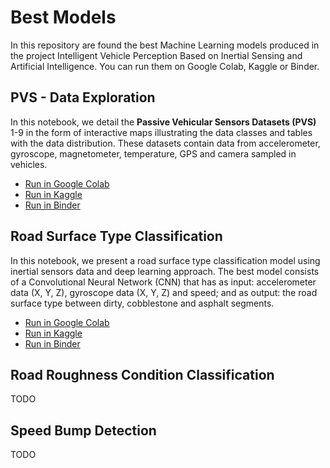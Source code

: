 # Best Models 

In this repository are found the best Machine Learning models produced in the project Intelligent Vehicle Perception Based on Inertial Sensing and Artificial Intelligence. You can run them on Google Colab, Kaggle or Binder.

## PVS - Data Exploration

In this notebook, we detail the **Passive Vehicular Sensors Datasets (PVS)** 1-9 in the form of interactive maps illustrating the data classes and tables with the data distribution. These datasets contain data from accelerometer, gyroscope, magnetometer, temperature, GPS and camera sampled in vehicles.

- [Run in Google Colab](https://colab.research.google.com/github/Intelligent-Vehicle-Perception/Best-Models/blob/master/PVS%20-%20Data%20Exploration.ipynb)
- [Run in Kaggle](https://www.kaggle.com/jefmenegazzo/pvs-data-exploration)
- [Run in Binder](https://mybinder.org/v2/gh/Intelligent-Vehicle-Perception/Best-Models/HEAD)

## Road Surface Type Classification

In this notebook, we present a road surface type classification model using inertial sensors data and deep learning approach. The best model consists of a Convolutional Neural Network (CNN) that has as input: accelerometer data (X, Y, Z), gyroscope data (X, Y, Z) and speed; and as output: the road surface type between dirty, cobblestone and asphalt segments.

- [Run in Google Colab](https://colab.research.google.com/github/Intelligent-Vehicle-Perception/Best-Models/blob/master/Road%20Surface%20Type%20Classification.ipynb)
- [Run in Kaggle](https://www.kaggle.com/jefmenegazzo/road-surface-type-classification)
- [Run in Binder](https://mybinder.org/v2/gh/Intelligent-Vehicle-Perception/Best-Models/HEAD)

## Road Roughness Condition Classification

TODO

## Speed Bump Detection

TODO
